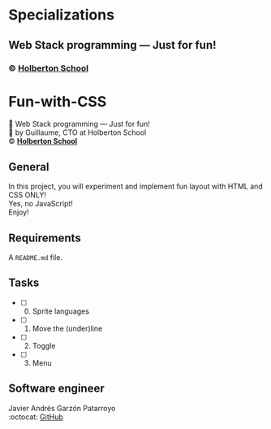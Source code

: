# Specializations
## Web Stack programming ― Just for fun!
### :copyright: **[Holberton School](https://www.holbertonschool.com/)**

# Fun-with-CSS
:open_file_folder: Web Stack programming ― Just for fun!  
:bust_in_silhouette: by Guillaume, CTO at Holberton School  
:copyright: **[Holberton School](https://www.holbertonschool.com/)**
## General
In this project, you will experiment and implement fun layout with HTML and CSS ONLY!  
Yes, no JavaScript!  
Enjoy!

## Requirements
A ```README.md``` file.

## Tasks
* [ ] 0. Sprite languages
* [ ] 1. Move the (under)line
* [ ] 2. Toggle
* [ ] 3. Menu

## Software engineer
Javier Andrés Garzón Patarroyo  
:octocat: [GitHub](https://github.com/javierandresgp/)

